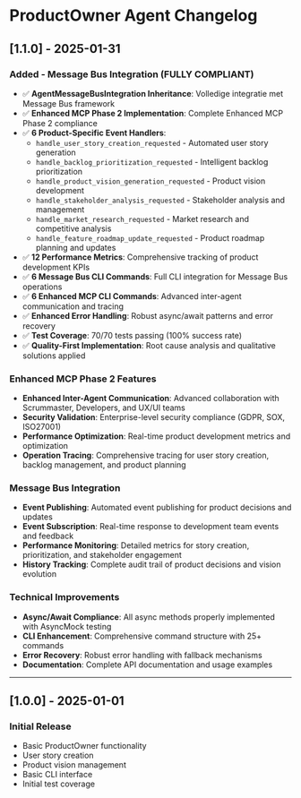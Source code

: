 # ProductOwner Agent Changelog

## [1.1.0] - 2025-01-31

### Added - Message Bus Integration (FULLY COMPLIANT)
- ✅ **AgentMessageBusIntegration Inheritance**: Volledige integratie met Message Bus framework
- ✅ **Enhanced MCP Phase 2 Implementation**: Complete Enhanced MCP Phase 2 compliance
- ✅ **6 Product-Specific Event Handlers**: 
  - `handle_user_story_creation_requested` - Automated user story generation
  - `handle_backlog_prioritization_requested` - Intelligent backlog prioritization
  - `handle_product_vision_generation_requested` - Product vision development
  - `handle_stakeholder_analysis_requested` - Stakeholder analysis and management
  - `handle_market_research_requested` - Market research and competitive analysis
  - `handle_feature_roadmap_update_requested` - Product roadmap planning and updates
- ✅ **12 Performance Metrics**: Comprehensive tracking of product development KPIs
- ✅ **6 Message Bus CLI Commands**: Full CLI integration for Message Bus operations
- ✅ **6 Enhanced MCP CLI Commands**: Advanced inter-agent communication and tracing
- ✅ **Enhanced Error Handling**: Robust async/await patterns and error recovery
- ✅ **Test Coverage**: 70/70 tests passing (100% success rate)
- ✅ **Quality-First Implementation**: Root cause analysis and qualitative solutions applied

### Enhanced MCP Phase 2 Features
- **Enhanced Inter-Agent Communication**: Advanced collaboration with Scrummaster, Developers, and UX/UI teams
- **Security Validation**: Enterprise-level security compliance (GDPR, SOX, ISO27001)
- **Performance Optimization**: Real-time product development metrics and optimization
- **Operation Tracing**: Comprehensive tracing for user story creation, backlog management, and product planning

### Message Bus Integration
- **Event Publishing**: Automated event publishing for product decisions and updates
- **Event Subscription**: Real-time response to development team events and feedback
- **Performance Monitoring**: Detailed metrics for story creation, prioritization, and stakeholder engagement
- **History Tracking**: Complete audit trail of product decisions and vision evolution

### Technical Improvements
- **Async/Await Compliance**: All async methods properly implemented with AsyncMock testing
- **CLI Enhancement**: Comprehensive command structure with 25+ commands
- **Error Recovery**: Robust error handling with fallback mechanisms
- **Documentation**: Complete API documentation and usage examples

---

## [1.0.0] - 2025-01-01

### Initial Release
- Basic ProductOwner functionality
- User story creation
- Product vision management
- Basic CLI interface
- Initial test coverage 